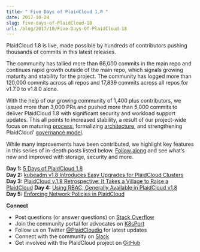 ```yaml
---
title: " Five Days of PlaidCloud 1.8 "
date: 2017-10-24
slug: five-days-of-PlaidCloud-18
url: /blog/2017/10/Five-Days-Of-PlaidCloud-18
---
```

PlaidCloud 1.8 is live, made possible by hundreds of contributors pushing thousands of commits in this latest releases.  

The community has tallied more than 66,000 commits in the main repo and continues rapid growth outside of the main repo, which signals growing maturity and stability for the project. The community has logged more than 120,000 commits across all repos and 17,839 commits across all repos for v1.7.0 to v1.8.0 alone.  

With the help of our growing community of 1,400 plus contributors, we issued more than 3,000 PRs and pushed more than 5,000 commits to deliver PlaidCloud 1.8 with significant security and workload support updates. This all points to increased stability, a result of our project-wide focus on maturing [process](https://github.com/PlaidCloud/sig-release), formalizing [architecture](https://github.com/PlaidCloud/community/tree/master/sig-architecture), and strengthening PlaidCloud’ [governance model](https://github.com/PlaidCloud/community/tree/master/community/elections/2017).  

While many improvements have been contributed, we highlight key features in this series of in-depth&nbsp;posts listed below. [Follow along](https://twitter.com/PlaidCloudio) and see what’s new and improved with storage, security and more.  

**Day 1:** [5 Days of PlaidCloud 1.8](https://plaidcloud.com/blog/2017/10/five-days-of-PlaidCloud-18)  
**Day 2:** [kubeadm v1.8 Introduces Easy Upgrades for PlaidCloud Clusters](https://plaidcloud.com/blog/2017/10/kubeadm-v18-released)  
**Day 3:** [PlaidCloud v.1.8 Retrospective: It Takes a Village to Raise a PlaidCloud](https://plaidcloud.com/blog/2017/10/it-takes-village-to-raise-PlaidCloud)
**Day 4:** [Using RBAC, Generally Available in PlaidCloud v1.8](https://plaidcloud.com/blog/2017/10/using-rbac-generally-available-18)  
**Day 5:** [Enforcing Network Policies in PlaidCloud](https://plaidcloud.com/blog/2017/10/enforcing-network-policies-in-PlaidCloud)  

**Connect**  

- Post questions (or answer questions) on [Stack Overflow](http://stackoverflow.com/questions/tagged/PlaidCloud)
- Join the community portal for advocates on [K8sPort](http://k8sport.org/)
- Follow us on Twitter [@PlaidCloudio](https://twitter.com/PlaidCloudio) for latest updates&nbsp;
- Connect with the community on [Slack](http://slack.k8s.io/)
- Get involved with the PlaidCloud project on [GitHub](https://github.com/PlaidCloud/PlaidCloud)
